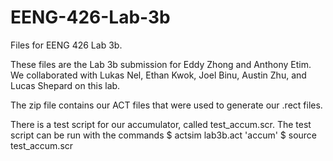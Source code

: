 # EENG-426-Lab-3b
Files for EENG 426 Lab 3b.

These files are the Lab 3b submission for Eddy Zhong and Anthony Etim. We collaborated with Lukas Nel, Ethan Kwok, Joel Binu, Austin Zhu, and Lucas Shepard on this lab.

The zip file contains our ACT files that were used to generate our .rect files. 

There is a test script for our accumulator, called test_accum.scr. The test script can be run with the commands
$ actsim lab3b.act 'accum'
$ source test_accum.scr

